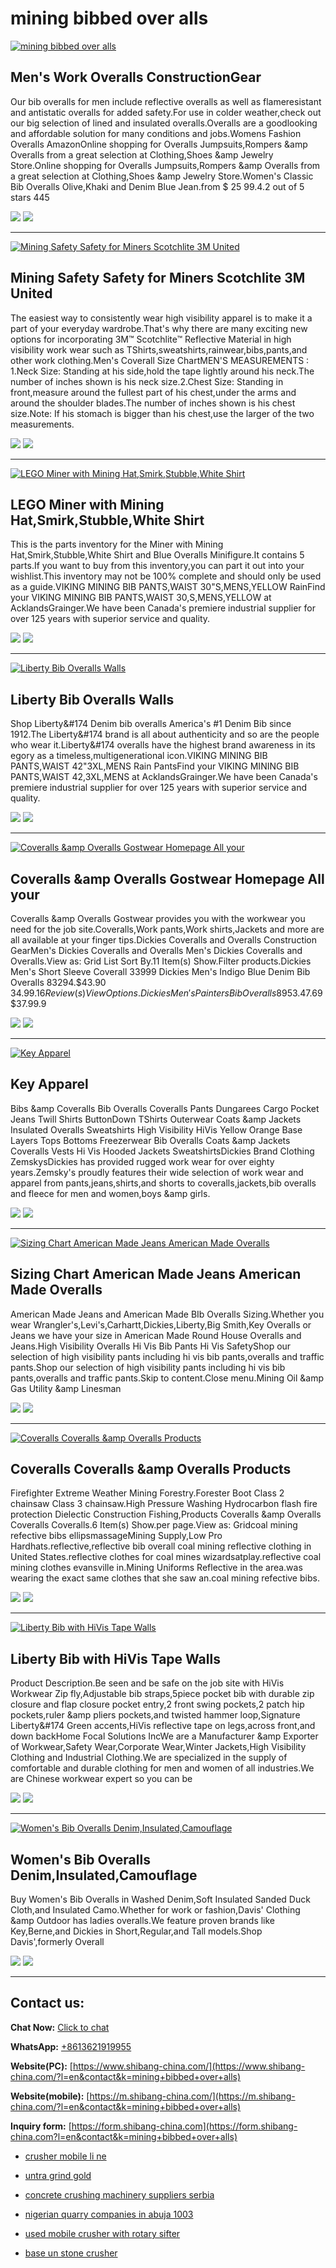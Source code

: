 # mining bibbed over alls

<a href="https://swt.shibang-china.com/?l=en&img&k=mining+bibbed+over+alls" target="_blank">![mining bibbed over alls](http://static.shibang-china.com/all-800x300/1249.jpg)</a>

## Men's Work Overalls ConstructionGear
Our bib overalls for men include reflective overalls as well as flameresistant and antistatic overalls for added safety.For use in colder weather,check out our big selection of lined and insulated overalls.Overalls are a goodlooking and affordable solution for many conditions and jobs.Womens Fashion Overalls AmazonOnline shopping for Overalls Jumpsuits,Rompers &amp Overalls from a great selection at Clothing,Shoes &amp Jewelry Store.Online shopping for Overalls Jumpsuits,Rompers &amp Overalls from a great selection at Clothing,Shoes &amp Jewelry Store.Women's Classic Bib Overalls Olive,Khaki and Denim Blue Jean.from $ 25 99.4.2 out of 5 stars 445


<a href="https://whatsapp.shibangsoft.com/WhatsApp.php" target="_blank" title="WhatsApp">![](http://static.shibang-china.com/icon/whatsapp.png)</a> <a href="https://swt.shibang-china.com/?l=en&icon&k=mining+bibbed+over+alls" target="_blank">![](http://static.shibang-china.com/icon/chat-en.png)</a>

---

<a href="https://swt.shibang-china.com/?l=en&img&k=mining+bibbed+over+alls" target="_blank">![Mining Safety Safety for Miners Scotchlite 3M United](http://static.shibang-china.com/all-800x300/1441.jpg)</a>

## Mining Safety Safety for Miners Scotchlite 3M United
The easiest way to consistently wear high visibility apparel is to make it a part of your everyday wardrobe.That's why there are many exciting new options for incorporating 3M™ Scotchlite™ Reflective Material in high visibility work wear such as TShirts,sweatshirts,rainwear,bibs,pants,and other work clothing.Men's Coverall Size ChartMEN'S MEASUREMENTS : 1.Neck Size: Standing at his side,hold the tape lightly around his neck.The number of inches shown is his neck size.2.Chest Size: Standing in front,measure around the fullest part of his chest,under the arms and around the shoulder blades.The number of inches shown is his chest size.Note: If his stomach is bigger than his chest,use the larger of the two measurements.


<a href="https://whatsapp.shibangsoft.com/WhatsApp.php" target="_blank" title="WhatsApp">![](http://static.shibang-china.com/icon/whatsapp.png)</a> <a href="https://swt.shibang-china.com/?l=en&icon&k=mining+bibbed+over+alls" target="_blank">![](http://static.shibang-china.com/icon/chat-en.png)</a>

---

<a href="https://swt.shibang-china.com/?l=en&img&k=mining+bibbed+over+alls" target="_blank">![LEGO Miner with Mining Hat,Smirk,Stubble,White Shirt](http://static.shibang-china.com/all-800x300/1360.jpg)</a>

## LEGO Miner with Mining Hat,Smirk,Stubble,White Shirt
This is the parts inventory for the Miner with Mining Hat,Smirk,Stubble,White Shirt and Blue Overalls Minifigure.It contains 5 parts.If you want to buy from this inventory,you can part it out into your wishlist.This inventory may not be 100% complete and should only be used as a guide.VIKING MINING BIB PANTS,WAIST 30"S,MENS,YELLOW RainFind your VIKING MINING BIB PANTS,WAIST 30,S,MENS,YELLOW at AcklandsGrainger.We have been Canada's premiere industrial supplier for over 125 years with superior service and quality.


<a href="https://whatsapp.shibangsoft.com/WhatsApp.php" target="_blank" title="WhatsApp">![](http://static.shibang-china.com/icon/whatsapp.png)</a> <a href="https://swt.shibang-china.com/?l=en&icon&k=mining+bibbed+over+alls" target="_blank">![](http://static.shibang-china.com/icon/chat-en.png)</a>

---

<a href="https://swt.shibang-china.com/?l=en&img&k=mining+bibbed+over+alls" target="_blank">![Liberty Bib Overalls Walls](http://static.shibang-china.com/all-800x300/792.jpg)</a>

## Liberty Bib Overalls Walls
Shop Liberty&#174 Denim bib overalls America's #1 Denim Bib since 1912.The Liberty&#174 brand is all about authenticity and so are the people who wear it.Liberty&#174 overalls have the highest brand awareness in its egory as a timeless,multigenerational icon.VIKING MINING BIB PANTS,WAIST 42"3XL,MENS Rain PantsFind your VIKING MINING BIB PANTS,WAIST 42,3XL,MENS at AcklandsGrainger.We have been Canada's premiere industrial supplier for over 125 years with superior service and quality.


<a href="https://whatsapp.shibangsoft.com/WhatsApp.php" target="_blank" title="WhatsApp">![](http://static.shibang-china.com/icon/whatsapp.png)</a> <a href="https://swt.shibang-china.com/?l=en&icon&k=mining+bibbed+over+alls" target="_blank">![](http://static.shibang-china.com/icon/chat-en.png)</a>

---

<a href="https://swt.shibang-china.com/?l=en&img&k=mining+bibbed+over+alls" target="_blank">![Coveralls &amp Overalls Gostwear Homepage All your](http://static.shibang-china.com/all-800x300/156.jpg)</a>

## Coveralls &amp Overalls Gostwear Homepage All your
Coveralls &amp Overalls Gostwear provides you with the workwear you need for the job site.Coveralls,Work pants,Work shirts,Jackets and more are all available at your finger tips.Dickies Coveralls and Overalls Construction GearMen's Dickies Coveralls and Overalls Men's Dickies Coveralls and Overalls.View as: Grid List Sort By.11 Item(s) Show.Filter products.Dickies Men's Short Sleeve Coverall 33999 Dickies Men's Indigo Blue Denim Bib Overalls 83294.$43.90 $34.99.16 Review(s) View Options.Dickies Men's Painters Bib Overalls 8953.$47.69 $37.99.9


<a href="https://whatsapp.shibangsoft.com/WhatsApp.php" target="_blank" title="WhatsApp">![](http://static.shibang-china.com/icon/whatsapp.png)</a> <a href="https://swt.shibang-china.com/?l=en&icon&k=mining+bibbed+over+alls" target="_blank">![](http://static.shibang-china.com/icon/chat-en.png)</a>

---

<a href="https://swt.shibang-china.com/?l=en&img&k=mining+bibbed+over+alls" target="_blank">![Key Apparel](http://static.shibang-china.com/all-800x300/1144.jpg)</a>

## Key Apparel
Bibs &amp Coveralls Bib Overalls Coveralls Pants Dungarees Cargo Pocket Jeans Twill Shirts ButtonDown TShirts Outerwear Coats &amp Jackets Insulated Overalls Sweatshirts High Visibility HiVis Yellow Orange Base Layers Tops Bottoms Freezerwear Bib Overalls Coats &amp Jackets Coveralls Vests Hi Vis Hooded Jackets SweatshirtsDickies Brand Clothing ZemskysDickies has provided rugged work wear for over eighty years.Zemsky's proudly features their wide selection of work wear and apparel from pants,jeans,shirts,and shorts to coveralls,jackets,bib overalls and fleece for men and women,boys &amp girls.


<a href="https://whatsapp.shibangsoft.com/WhatsApp.php" target="_blank" title="WhatsApp">![](http://static.shibang-china.com/icon/whatsapp.png)</a> <a href="https://swt.shibang-china.com/?l=en&icon&k=mining+bibbed+over+alls" target="_blank">![](http://static.shibang-china.com/icon/chat-en.png)</a>

---

<a href="https://swt.shibang-china.com/?l=en&img&k=mining+bibbed+over+alls" target="_blank">![Sizing Chart American Made Jeans American Made Overalls](http://static.shibang-china.com/all-800x300/1270.jpg)</a>

## Sizing Chart American Made Jeans American Made Overalls
American Made Jeans and American Made BIb Overalls Sizing.Whether you wear Wrangler's,Levi's,Carhartt,Dickies,Liberty,Big Smith,Key Overalls or Jeans we have your size in American Made Round House Overalls and Jeans.High Visibility Overalls Hi Vis Bib Pants Hi Vis SafetyShop our selection of high visibility pants including hi vis bib pants,overalls and traffic pants.Shop our selection of high visibility pants including hi vis bib pants,overalls and traffic pants.Skip to content.Close menu.Mining Oil &amp Gas Utility &amp Linesman


<a href="https://whatsapp.shibangsoft.com/WhatsApp.php" target="_blank" title="WhatsApp">![](http://static.shibang-china.com/icon/whatsapp.png)</a> <a href="https://swt.shibang-china.com/?l=en&icon&k=mining+bibbed+over+alls" target="_blank">![](http://static.shibang-china.com/icon/chat-en.png)</a>

---

<a href="https://swt.shibang-china.com/?l=en&img&k=mining+bibbed+over+alls" target="_blank">![Coveralls Coveralls &amp Overalls Products](http://static.shibang-china.com/all-800x300/598.jpg)</a>

## Coveralls Coveralls &amp Overalls Products
Firefighter Extreme Weather Mining Forestry.Forester Boot Class 2 chainsaw Class 3 chainsaw.High Pressure Washing Hydrocarbon flash fire protection Dielectic Construction Fishing,Products Coveralls &amp Overalls Coveralls Coveralls.6 Item(s) Show.per page.View as: Gridcoal mining refective bibs ellipsmassageMining Supply,Low Pro Hardhats.reflective,reflective bib overall coal mining reflective clothing in United States.reflective clothes for coal mines wizardsatplay.reflective coal mining clothes evansville in.Mining Uniforms Reflective in the area.was wearing the exact same clothes that she saw an.coal mining refective bibs.


<a href="https://whatsapp.shibangsoft.com/WhatsApp.php" target="_blank" title="WhatsApp">![](http://static.shibang-china.com/icon/whatsapp.png)</a> <a href="https://swt.shibang-china.com/?l=en&icon&k=mining+bibbed+over+alls" target="_blank">![](http://static.shibang-china.com/icon/chat-en.png)</a>

---

<a href="https://swt.shibang-china.com/?l=en&img&k=mining+bibbed+over+alls" target="_blank">![Liberty Bib with HiVis Tape Walls](http://static.shibang-china.com/all-800x300/176.jpg)</a>

## Liberty Bib with HiVis Tape Walls
Product Description.Be seen and be safe on the job site with HiVis Workwear Zip fly,Adjustable bib straps,5piece pocket bib with durable zip closure and flap closure pocket entry,2 front swing pockets,2 patch hip pockets,ruler &amp pliers pockets,and twisted hammer loop,Signature Liberty&#174 Green accents,HiVis reflective tape on legs,across front,and down backHome Focal Solutions IncWe are a Manufacturer &amp Exporter of Workwear,Safety Wear,Corporate Wear,Winter Jackets,High Visibility Clothing and Industrial Clothing.We are specialized in the supply of comfortable and durable clothing for men and women of all industries.We are Chinese workwear expert so you can be


<a href="https://whatsapp.shibangsoft.com/WhatsApp.php" target="_blank" title="WhatsApp">![](http://static.shibang-china.com/icon/whatsapp.png)</a> <a href="https://swt.shibang-china.com/?l=en&icon&k=mining+bibbed+over+alls" target="_blank">![](http://static.shibang-china.com/icon/chat-en.png)</a>

---

<a href="https://swt.shibang-china.com/?l=en&img&k=mining+bibbed+over+alls" target="_blank">![Women's Bib Overalls Denim,Insulated,Camouflage](http://static.shibang-china.com/all-800x300/1054.jpg)</a>

## Women's Bib Overalls Denim,Insulated,Camouflage
Buy Women's Bib Overalls in Washed Denim,Soft Insulated Sanded Duck Cloth,and Insulated Camo.Whether for work or fashion,Davis' Clothing &amp Outdoor has ladies overalls.We feature proven brands like Key,Berne,and Dickies in Short,Regular,and Tall models.Shop Davis',formerly Overall

<a href="https://whatsapp.shibangsoft.com/WhatsApp.php" target="_blank" title="WhatsApp">![](http://static.shibang-china.com/icon/whatsapp.png)</a> <a href="https://swt.shibang-china.com/?l=en&icon&k=mining+bibbed+over+alls" target="_blank">![](http://static.shibang-china.com/icon/chat-en.png)</a>

---
## Contact us:

**Chat Now:** [Click to chat](https://swt.shibang-china.com?l=en&contact&k=mining+bibbed+over+alls)

**WhatsApp:**  [+8613621919955](https://whatsapp.shibangsoft.com/WhatsApp.php)

**Website(PC):** [https://www.shibang-china.com/](https://www.shibang-china.com/?l=en&contact&k=mining+bibbed+over+alls)

**Website(mobile):** [https://m.shibang-china.com/](https://m.shibang-china.com/?l=en&contact&k=mining+bibbed+over+alls)

**Inquiry form:** [https://form.shibang-china.com](https://form.shibang-china.com?l=en&contact&k=mining+bibbed+over+alls)

* [crusher mobile li ne](../123/crusher%20mobile%20li%20ne.md)

* [untra grind gold](../116/untra%20grind%20gold.md)

* [concrete crushing machinery suppliers serbia](../122/concrete%20crushing%20machinery%20suppliers%20serbia.md)

* [nigerian quarry companies in abuja 1003](../112/nigerian%20quarry%20companies%20in%20abuja%201003.md)

* [used mobile crusher with rotary sifter](../115/used%20mobile%20crusher%20with%20rotary%20sifter.md)

* [base un stone crusher](../119/base%20un%20stone%20crusher.md)